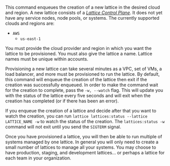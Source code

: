 This command enqueues the creation of a new lattice in the desired cloud and region. A new lattice consists of a [_Lattice Control Plane_](/user-guide/#lattices). It does not yet have any service nodes, node pools, or systems. The currently supported clouds and regions are:

- `AWS`
    - `us-east-1`

You must provide the cloud provider and region in which you want the lattice to be provisioned. You must also give the lattice a name. Lattice names must be unique within accounts.

Provisioning a new lattice can take several minutes as a VPC, set of VMs, a load balancer, and more must be provisioned to run the lattice. By default, this command will enqueue the creation of the lattice then exit if the creation was successfully enqueued. In order to make the command wait for the creation to complete, pass the `-w, --watch` flag. This will update you with the status of the lattice every five seconds and will exit when the creation has completed (or if there has been an error).

If you enqueue the creation of a lattice and decide after that you want to watch the creation, you can run `lattice lattices:status --lattice LATTICE_NAME -w` to watch the status of the creation. The `lattices:status -w` command will not exit until you send the `SIGTERM` signal.

Once you have provisioned a lattice, you will then be able to run multiple of systems managed by one lattice. In general you will only need to create a small number of lattices to manage all your systems. You may choose to have production, staging, and development lattices... or perhaps a lattice for each team in your organization.
